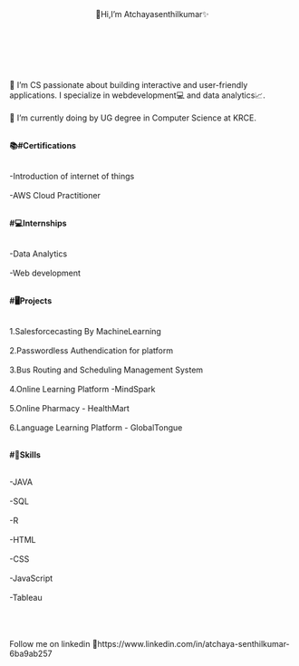 <header>
👋Hi,I’m Atchayasenthilkumar✨
</header><br><br><br>
<body>
 👀 I’m CS passionate about building interactive and user-friendly applications. I specialize in webdevelopment💻 and data analytics📈. <br><br>
 🌱 I’m currently doing by UG degree in Computer Science at KRCE.<br><br>

 **📚#Certifications**<br><br>
 
 -Introduction of internet of things<br><br>
 -AWS Cloud Practitioner<br><br>

**#💻Internships**<br><br>

-Data Analytics<br><br>
-Web development<br><br>

**#🖥️Projects**<br><br>

1.Salesforcecasting By MachineLearning<br><br>
2.Passwordless Authendication for platform<br><br>
3.Bus Routing and Scheduling Management System<br><br>
4.Online Learning Platform -MindSpark<br><br>
5.Online Pharmacy - HealthMart<br><br>
6.Language Learning Platform - GlobalTongue<br><br>

**#💪Skills**<br><br>

-JAVA<br><br>
-SQL<br><br>
-R<br><br>
-HTML<br><br>
-CSS<br><br>
-JavaScript<br><br>
-Tableau<br><br>

</body><br><br>

<footer>
  Follow me on linkedin
  🔗https://www.linkedin.com/in/atchaya-senthilkumar-6ba9ab257
</footer>


